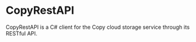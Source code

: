# CopyRestAPI
CopyRestAPI is a C# client for the Copy cloud storage service through its RESTful API.
